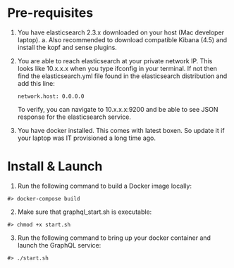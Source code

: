 # Pre-requisites

1. You have elasticsearch 2.3.x downloaded on your host (Mac developer laptop).
   a. Also recommended to download compatible Kibana (4.5) and install the kopf and sense plugins.

2. You are able to reach elasticsearch at your private network IP. This looks like 10.x.x.x when you type ifconfig in your terminal. If not then find the elasticsearch.yml file found in the elasticsearch distribution and add this line:
    ```
    network.host: 0.0.0.0
    ```
    To verify, you can navigate to 10.x.x.x:9200 and be able to see JSON response for the elasticsearch service.
3. You have docker installed. This comes with latest boxen. So update it if your laptop was IT provisioned a long time ago.

# Install & Launch 
1. Run the following command to build a Docker image locally:
```
#> docker-compose build
```
2. Make sure that graphql_start.sh is executable:
```
#> chmod +x start.sh 
```
3. Run the following command to bring up your docker container and launch the GraphQL service:
```
#> ./start.sh
```

